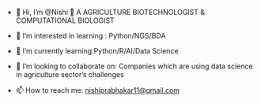 - 👋 Hi, I’m @Nishi
  👋 A AGRICULTURE BIOTECHNOLOGIST & COMPUTATIONAL BIOLOGIST

- 👀 I’m interested in learning : Python/NGS/BDA
- 🌱 I’m currently learning:Python/R/AI/Data Science
- 💞️ I’m looking to collaborate on: Companies which are using data science in agriculture sector’s challenges
- 📫 How to reach me: nishiprabhakar11@gmail.com



